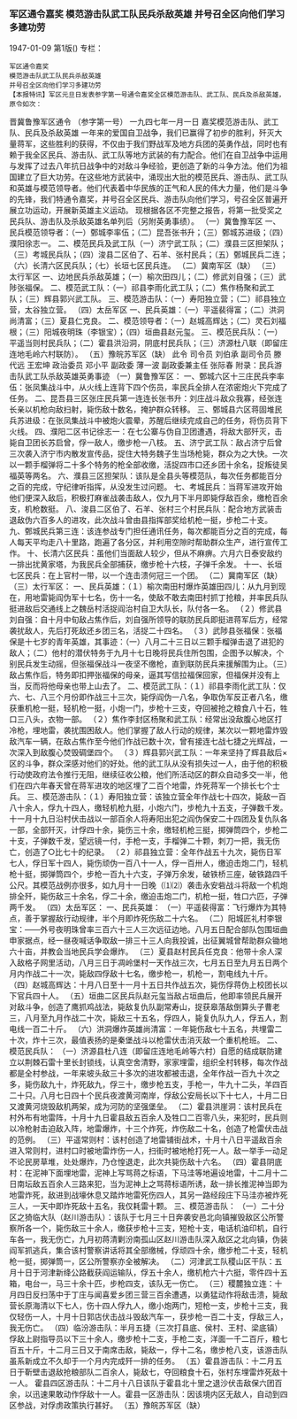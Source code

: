 ### 军区通令嘉奖  模范游击队武工队民兵杀敌英雄  并号召全区向他们学习多建功劳

1947-01-09
第1版()
专栏：

    军区通令嘉奖
    模范游击队武工队民兵杀敌英雄
    并号召全区向他们学习多建功劳
    【本报特讯】军区元旦日发表参字第一号通令嘉奖全区模范游击队、武工队、民兵及杀敌英雄，原令如次：
  晋冀鲁豫军区通令
      （参字第一号）
        一九四七年一月一日
  嘉奖模范游击队、武工队、民兵及杀敌英雄
    一年来的爱国自卫战争，我们已赢得了初步的胜利，歼灭大量蒋军，这些胜利的获得，不仅由于我们野战军及地方兵团的英勇作战，同时也有赖于我全区民兵、游击队、武工队等地方武装的有力配合。他们在自卫战争中运用与发挥了过去八年抗日战争中的对敌斗争经验，更创造了新的斗争方法。他们为祖国建立了巨大功劳。在这些地方武装中，涌现出大批的模范民兵、游击队、武工队和英雄与模范领导者。他们代表着中华民族的正气和人民的伟大力量，他们是斗争的先锋，我们特通令嘉奖，并号召全区民兵、游击队向他们学习，号召全区普遍开展立功运动，开展新英雄主义运动。
    现根据各区不完整之报告，将第一批受奖之民兵队、游击队及杀敌英雄名单列后（另附英勇事绩）。
  （一）冀鲁豫军区
    一、民兵模范领导者：（一）鄄城李率伍；（二）昆吾张书升；（三）鄄城苏进级；（四）濮阳徐志一。
    二、模范民兵及武工队（一）济宁武工队；（二）濮县三区担架队；（三）考城民兵队；（四）浚县二区伯了、石羊、张村民兵；（五）鄄城民兵二连；（六）长清六区民兵队；（七）长垣七区民兵连。
  （二）冀南军区（缺）
  （三）太行军区
    一、边地民兵杀敌英雄；（一）榆次田四儿；（二）修武刘自强；（三）武陟张福保。
    二、模范武工队：（一）祁县李雨化武工队；（二）焦作杨聚和武工队；（三）辉县郭兴武工队。
    三、模范游击队：（一）寿阳独立营；（二）祁县独立营，太谷独立营。
  （四）太岳军区
    一、民兵英雄：（一）平遥裴得富；（二）洪洞尚清富；（三）夏县仁克良。
    二、模范领导者：（一）赵城高辉达；（二）灵石刘福根；（三）阳城夜明珠（李银宝）；（四）垣曲县赵元玺。
    三、模范民兵队：（一）平遥当则村民兵队；（二）霍县洪沿洞，阴底村民兵队；（三）济源杜八联（即留庄连地毛岭六村联防）。
  （五）豫皖苏军区（缺）
    此令
        司令员  刘伯承
        副司令员  滕代远
                  王宏坤
        政治委员  邓小平
        副政委  薄一波
        副政委兼主任  张际春
    附录：民兵游击队武工队杀敌英雄英勇事迹
  （一）冀鲁豫军区：
    一、鄄城六区十三庄民兵李率伍：张凤集战斗中，从火线上连背下四个伤员，率民兵全排人在浓密炮火下完成了任务。
    二、昆吾县三区张庄民兵第一连连长张书升：刘庄战斗敌众我寡，经张连长亲以机枪向敌扫射，毙伤敌十数名，掩护群众转移。
    三、鄄城县六区蒋固堆民兵苏进级：在张凤集战斗中被炮火震晕，苏醒后继续完成自己的任务，将伤员背下火线。
    四、濮阳二区书记徐志一：在七公寨与伪自卫团遭遇，将敌大部歼灭，击毙自卫团长苏启曾，俘一敌人，缴步枪一八枝。
    五、济宁武工队：敌占济宁后曾三次袭入济宁市内散发宣传品，捉住大特务魏子生当场枪毙，群众为之大快。一次以一颗手榴弹将二十多个特务的枪全部收缴，活捉四市口还乡团十余名，捉叛徒吴福英等两名。
    六、濮县三区担架队：该队是全县头等模范队，每次任务都能百分之百的完成，守纪律听指挥，从没发生过问题。
    七、考城民兵：当蒋军进攻开始他们便深入敌后，积极打麻雀战袭击敌人，仅九月下半月即毙俘敌百余，缴枪百余支，机枪数挺。
    八、浚县二区伯了、石羊、张村三个村民兵队：配合地方武装击退敌伪六百多人的进攻，此次战斗曾由县指挥部奖给机枪一挺，步枪二十支。
    九、鄄城民兵第三连：该连参战专门担任通讯任务，每次都能百分之百的完成，每人每天平均走八十里路，跑遍了各分区，并利用空隙时帮助群众生产，进行宣传工作。
    十、长清六区民兵：虽他们当面敌人较少，但从不麻痹。六月六日泰安敌约一排出扰黄家塔，为我民兵全部捕获，缴步枪十六枝，子弹千余发。
    十一、长垣七区民兵：在上官村一带，以一个连击溃何冠三一个团。
  （二）冀南军区（缺）
  （三）太行军区：
    一、民兵英雄：（１）榆次南田村爆炸英雄田四儿：从九月到现在，用地雷毙阎伪军十七名，伤十一名，使敌不敢去南田村抓丁抢粮，并率民兵队挺进敌后交通线上之魏岳村活捉阎治村自卫大队长，队付各一名。
    （２）修武县刘自强：自十月中旬敌占焦作后，刘自强所领导的联防民兵即挺进蒋军后方，经常袭扰敌人，先后打死敌还乡团三名，活捉二十四名。
    （３）武陟县张福保：张福保是十七岁的青年英雄，其事迹：（一）八月二十三日以三颗手榴弹击退了进犯的敌人；（二）他村的潜伏特务于九月十七日晚将民兵住所包围，企图予以解决，个别民兵发生动摇，但张福保战斗一夜坚不缴枪，直到联防民兵来援解围为止。（三）敌占焦作后，特务即扣押张福保的母亲，逼其写信拉福保回家，但福保并没有上当，反而将他母亲也带上山去了。
    二、模范武工队：（１）祁县李雨化武工队：仅六、七、八三个月份即作战三十三次，毙俘阎伪一八名，争取伪军反正者八名，缴获重机枪一挺，轻机枪一挺，小炮一门，步枪十三支，夺回被抢之粮食八十石，牲口三八头，衣物一部。
    （２）焦作李封区杨聚和武工队：经常出没敌腹心地区打冷枪，埋地雷，袭扰围困敌人。他们掌握了敌人行动的规律，某次以一颗地雷炸毁敌汽车一辆，在敌占焦作至今他们作战已数十次，曾有接连七战七捷之光辉战，一次深入到敌腹心焚毁碉堡四个。
    （３）辉县郭兴武工队：一年来坚持了辉县敌后×区的斗争，群众深感对他们的好处。他的武工队从没有损失过一人，由于他的积极行动使政府法令推行无阻，继续征收公粮，他们所活动区的群众自动多交一半，他们在四六年春天曾在蒋军进攻的地区埋了二百个地雷，炸死蒋军一个排长七个士兵。
    三、模范游击队：（１）寿阳独立营：该独立营全年作战七十四次，毙敌一百八十余人，俘九十四人，缴轻机枪九挺，小炮六门，步枪九十五支，子弹数千发。十一月十九日沿村伏击战以一部百余人将寿阳出犯之阎伪保安二十四团及复仇队各一部，全部歼灭，计俘四十余，毙伤三十余，缴轻机枪三挺，掷弹筒四个，步枪二十支，子弹数千发，望远镜一付，手枪一支，手榴弹二十颗，刺刀一把，我无伤亡，创造了○比七十的纪录。
    （２）祁县独立营：全年作战五十九次，毙伤日军七人，俘日军十四人，毙伤顽伪一百八十一人，俘一百卅人，缴迫击炮二门，轻机枪十挺，掷弹筒四个，步枪一百九十六支，子弹万余发，破铁桥三座，破铁路四千公尺。其模范战例亦很多，如九月十一日晚（⑴⑵）袭击永安砦战斗将敌一个机炮排全歼，毙伤敌三十余名，俘二十余，缴迫击炮二门，机枪一挺，牲口六匹，子弹两千发。
  （四）太岳军区：
    一、民兵英雄：
    （一）平遥裴得富：飞行爆炸为其特点，善于掌握敌行动规律，半个月即炸死伤敌二十六名。
    （二）阳城匠礼村李银宝：——外号夜明珠曾率三百六十三人三次远征边地。八月五日配合部队包围垣曲申家据点，经一昼夜喊话争取敌一排三十三人向我投诚，出征翼城曾帮助群众锄地六十亩，并教会当地民兵学会爆炸。
    （三）夏县赵村民兵任克良：他带十余人深入敌格子网里活动，八月三日于凋岭堡村一天作战三次，七月五日至九月五日两个月内作战二十一次，毙敌四俘敌十七名，缴步枪一，机枪一，割电线九十斤。
    （四）赵城高辉达：十月八日至十一月十五日共作战五次，毙伤俘蒋伪上校团长以下官兵四十人。
    （五）垣曲二区民兵队赵元玺当敌占垣曲后，他即率领民兵展开对敌斗争，创造了鹰抓鸡战法，毙敌复仇队副常寿山，捉获皋落敌倒算头子曹老三，八月至九月作战二十次，毙敌三十五名，俘四人，毙复仇队九人，俘五人，割电线一百二十斤。
    （六）洪洞爆炸英雄尚清富：一年毙伤敌七十五名，共埋雷二十次，炸十三次，最值表扬的是秦堡战斗以枪雷伏击消灭敌一个重机枪班。
    二、模范民兵队：
    （一）济源县杜八连（即留庄连地毛岭等六村）自愿的结成联防建立以荆棘石雷十里长封锁线，认真空舍清野，家家埋雷，组织全村转移，每次作战都是全村参战，一年来坡头敌三十多次的进攻都被击退，全年作战一百九十次之多，毙伤敌九十，炸死敌九，俘三十，缴步枪五支，手枪一，牛九十二头，羊四百二十只。八月七日四十个民兵夜渡黄河南岸，俘敌公安局长以下十七人，十月二日又渡黄河烧毁敌机两架，成为河防的坚强堡垒。
    （二）霍县洪崖洞：该村民兵在村外布有地雷阵，十月十九日霍县敌五百余人及牲口二百零八头，来犯时，民兵则以冷枪射击迫敌入阵，地雷爆炸，十三个炸死，炸伤敌二十名，创造了枪雷伏击战的范例。
    （三）平遥常则村：该村创造了地雷铺街战术，十月十八日平遥敌百余进入常则村，进村口时被地雷炸伤一人，扫街时被地枪打死一人。敌一举手一动足不论民房草堆，处处爆炸，乃仓惶退走，此次共毙伤敌十六名。
    （四）霍县阴底村：在泥神下面埋地雷，泥神上写骂蒋之标语，下马洼等地遍设地雷，十二月十二日南坛敌五百余人三路来犯，当为泥神上之骂蒋标语所诱，敌一排长推泥神当即为地雷炸死，敌进到战壕休息又踏炸地雷死伤四人，其另一路经段庄下马洼亦被炸死三人，一天中即炸死敌十五名，我仅耗雷十颗。
    三、模范游击队：
    （一）二十分区之猗临大队（赵川游击队）：该队于七月三十日奔袭安邑北向镇摧毁敌区公所警察所各一个，毙伤敌三十余人，缴获步枪十三支，短枪十支，电话机油印机，自行车各一，我无伤亡，九月初蒋清剿汾南孤山区赵川游击队深入敌区之北向镇，伪装阎军抓逃兵，集合该村警察讲话将其全部缴械，俘顽四十余，缴步枪二十支，轻机枪一挺，掷弹筒一，区公所警察亦全被解决。
    （二）河津武工队稷山区干队：五月十日于河津新绛公路截获阎运输队，俘五十余人，缴机枪六十六挺，零件四十五箱，电台一，马三十余十匹，步枪四支，该队无一伤亡。
    （三）稷麓独立连：十月四日反扫荡中于丁庄与闻喜爱乡团三营三百余遭遇，以勇猛动作将敌击溃，毙敌营长原海清以下七人，伤十四人俘九人，缴小炮两门，短枪一支，步枪十三支，我仅轻伤一人，十月十日郭店伏击战斗毁敌汽车一，获步枪一百二十支，俘敌三人，我无伤亡。
    （四）临汾游击队：半月五捷（三次打县底、侯村、王村、梁底镇）俘敌上尉指导员以下三十余人，缴步枪十二支，手枪二支，洋面一千二百斤，粮七百五十斤，十二月三日又于南席击敌，毙敌一，俘十二名，缴步枪八支，该游击队虽系新成立不久却于一个月内完成歼一排的任务。
    （五）霍县游击队：十二月五日于靳壁击退敌抢粮部队二百余人，毙敌七，夺回粮食十石，张村东埋雷炸死敌十一人。
    霍县四区游击队：十二月十八日该队于霍县北十里之退沙伏击敌保六团百余，以迅速果敢动作俘敌十一人。霍县一区游击队：因该境内区无敌人，自动到四区参战，对俘虏政策执行甚好。
  （五）豫皖苏军区（缺）
